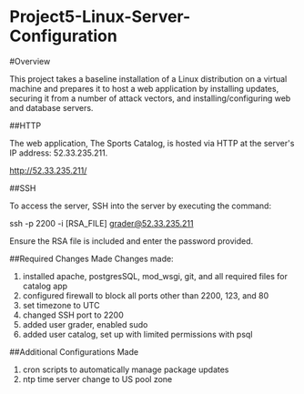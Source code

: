 # Project5-Linux-Server-Configuration

#Overview

This project takes a baseline installation of a Linux distribution on a virtual machine and prepares it to host a web application by installing updates, securing it from a number of attack vectors, and installing/configuring web and database servers.

##HTTP

The web application, The Sports Catalog, is hosted via HTTP at the server's IP address: 52.33.235.211.

http://52.33.235.211/


##SSH

To access the server, SSH into the server by executing the command:

ssh -p 2200 -i [RSA_FILE] grader@52.33.235.211

Ensure the RSA file is included and enter the password provided.

##Required Changes Made
Changes made:
1.  installed apache, postgresSQL, mod_wsgi, git, and all required files for catalog app
2.  configured firewall to block all ports other than 2200, 123, and 80
3.  set timezone to UTC
4.  changed SSH port to 2200
5.  added user grader, enabled sudo
6.  added user catalog, set up with limited permissions with psql

##Additional Configurations Made
1. cron scripts to automatically manage package updates
2. ntp time server change to US pool zone

